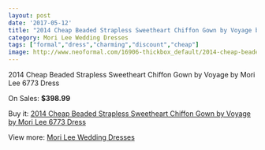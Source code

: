 ```yaml
---
layout: post
date: '2017-05-12'
title: "2014 Cheap Beaded Strapless Sweetheart Chiffon Gown by Voyage by Mori Lee 6773 Dress"
category: Mori Lee Wedding Dresses
tags: ["formal","dress","charming","discount","cheap"]
image: http://www.neoformal.com/16906-thickbox_default/2014-cheap-beaded-strapless-sweetheart-chiffon-gown-by-voyage-by-mori-lee-6773-dress.jpg
---
```

2014 Cheap Beaded Strapless Sweetheart Chiffon Gown by Voyage by Mori Lee 6773 Dress

On Sales: **$398.99**
<a href="https://www.neoformal.com/en/mori-lee-wedding-dresses-2014/5581-2014-cheap-beaded-strapless-sweetheart-chiffon-gown-by-voyage-by-mori-lee-6773-dress.html"><amp-img layout="responsive" width="600" height="600" src="//www.neoformal.com/16906-thickbox_default/2014-cheap-beaded-strapless-sweetheart-chiffon-gown-by-voyage-by-mori-lee-6773-dress.jpg" alt="2014 Cheap Beaded Strapless Sweetheart Chiffon Gown by Voyage by Mori Lee 6773 Dress 0" /></a>
<a href="https://www.neoformal.com/en/mori-lee-wedding-dresses-2014/5581-2014-cheap-beaded-strapless-sweetheart-chiffon-gown-by-voyage-by-mori-lee-6773-dress.html"><amp-img layout="responsive" width="600" height="600" src="//www.neoformal.com/16909-thickbox_default/2014-cheap-beaded-strapless-sweetheart-chiffon-gown-by-voyage-by-mori-lee-6773-dress.jpg" alt="2014 Cheap Beaded Strapless Sweetheart Chiffon Gown by Voyage by Mori Lee 6773 Dress 1" /></a>
<a href="https://www.neoformal.com/en/mori-lee-wedding-dresses-2014/5581-2014-cheap-beaded-strapless-sweetheart-chiffon-gown-by-voyage-by-mori-lee-6773-dress.html"><amp-img layout="responsive" width="600" height="600" src="//www.neoformal.com/16908-thickbox_default/2014-cheap-beaded-strapless-sweetheart-chiffon-gown-by-voyage-by-mori-lee-6773-dress.jpg" alt="2014 Cheap Beaded Strapless Sweetheart Chiffon Gown by Voyage by Mori Lee 6773 Dress 2" /></a>
<a href="https://www.neoformal.com/en/mori-lee-wedding-dresses-2014/5581-2014-cheap-beaded-strapless-sweetheart-chiffon-gown-by-voyage-by-mori-lee-6773-dress.html"><amp-img layout="responsive" width="600" height="600" src="//www.neoformal.com/16907-thickbox_default/2014-cheap-beaded-strapless-sweetheart-chiffon-gown-by-voyage-by-mori-lee-6773-dress.jpg" alt="2014 Cheap Beaded Strapless Sweetheart Chiffon Gown by Voyage by Mori Lee 6773 Dress 3" /></a>

Buy it: [2014 Cheap Beaded Strapless Sweetheart Chiffon Gown by Voyage by Mori Lee 6773 Dress](https://www.neoformal.com/en/mori-lee-wedding-dresses-2014/5581-2014-cheap-beaded-strapless-sweetheart-chiffon-gown-by-voyage-by-mori-lee-6773-dress.html "2014 Cheap Beaded Strapless Sweetheart Chiffon Gown by Voyage by Mori Lee 6773 Dress")

View more: [Mori Lee Wedding Dresses](https://www.neoformal.com/en/67-mori-lee-wedding-dresses-2014 "Mori Lee Wedding Dresses")